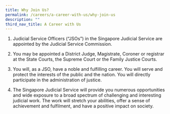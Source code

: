 ```yaml
---
title: Why Join Us?
permalink: /careers/a-career-with-us/why-join-us
description: ""
third_nav_title: A Career with Us
---
```

 1.   Judicial Service Officers (“JSOs”) in the Singapore Judicial Service are appointed by the Judicial Service Commission.

2. You may be appointed a District Judge, Magistrate, Coroner or registrar at the State Courts, the Supreme Court or the Family Justice Courts.

3. You will, as a JSO, have a noble and fulfilling career. You will serve and protect the interests of the public and the nation.  You will directly participate in the administration of justice.

4. The Singapore Judicial Service will provide you numerous opportunities and wide exposure to a broad spectrum of challenging and interesting judicial work. The work will stretch your abilities, offer a sense of achievement and fulfilment, and have a positive impact on society.